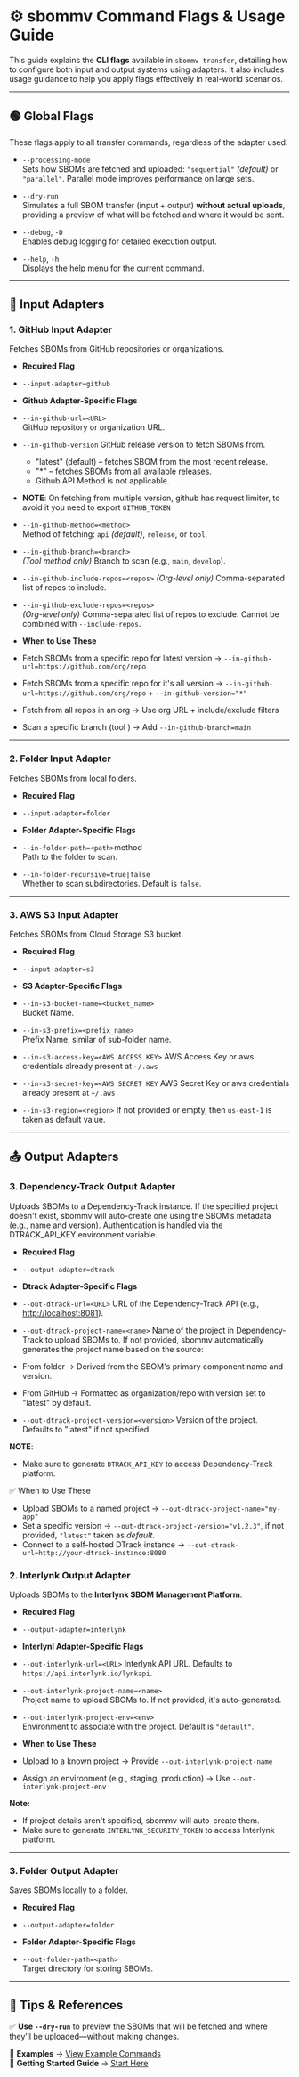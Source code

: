 # ⚙️ sbommv Command Flags & Usage Guide

This guide explains the **CLI flags** available in `sbommv transfer`, detailing how to configure both input and output systems using adapters. It also includes usage guidance to help you apply flags effectively in real-world scenarios.

---

## 🟢 Global Flags

These flags apply to all transfer commands, regardless of the adapter used:

- `--processing-mode`  
  Sets how SBOMs are fetched and uploaded: `"sequential"` *(default)* or `"parallel"`. Parallel mode improves performance on large sets.

- `--dry-run`  
  Simulates a full SBOM transfer (input + output) **without actual uploads**, providing a preview of what will be fetched and where it would be sent.

- `--debug`, `-D`  
  Enables debug logging for detailed execution output.

- `--help`, `-h`  
  Displays the help menu for the current command.

---

## 🔄 Input Adapters

### 1. GitHub Input Adapter

Fetches SBOMs from GitHub repositories or organizations.

- **Required Flag**

- `--input-adapter=github`  

- **Github Adapter-Specific Flags**

- `--in-github-url=<URL>`  
  GitHub repository or organization URL.

- `--in-github-version`
  GitHub release version to fetch SBOMs from.
  - "latest" (default) – fetches SBOM from the most recent release.
  - "*" – fetches SBOMs from all available releases.
  - Github API Method is not applicable.
- **NOTE**: On fetching from multiple version, github has request limiter, to avoid it you need to export `GITHUB_TOKEN`

- `--in-github-method=<method>`  
  Method of fetching: `api` *(default)*, `release`, or `tool`.

- `--in-github-branch=<branch>`  
  *(Tool method only)* Branch to scan (e.g., `main`, `develop`).

- `--in-github-include-repos=<repos>`
  *(Org-level only)* Comma-separated list of repos to include.

- `--in-github-exclude-repos=<repos>`  
  *(Org-level only)* Comma-separated list of repos to exclude. Cannot be combined with `--include-repos`.

- **When to Use These**

- Fetch SBOMs from a specific repo for latest version → `--in-github-url=https://github.com/org/repo`  
- Fetch SBOMs from a specific repo for it's all version → `--in-github-url=https://github.com/org/repo`  + `--in-github-version="*"`
- Fetch from all repos in an org → Use org URL + include/exclude filters  
- Scan a specific branch (tool ) → Add `--in-github-branch=main`

---

### 2. Folder Input Adapter

Fetches SBOMs from local folders.

- **Required Flag**

- `--input-adapter=folder`

- **Folder Adapter-Specific Flags**

- `--in-folder-path=<path>`method  
  Path to the folder to scan.

- `--in-folder-recursive=true|false`  
  Whether to scan subdirectories. Default is `false`.

---

### 3. AWS S3 Input Adapter

Fetches SBOMs from Cloud Storage S3 bucket.

- **Required Flag**

- `--input-adapter=s3`

- **S3 Adapter-Specific Flags**

- `--in-s3-bucket-name=<bucket_name>`  
  Bucket Name.

- `--in-s3-prefix=<prefix_name>`  
  Prefix Name, similar of sub-folder name.

- `--in-s3-access-key=<AWS ACCESS KEY>`
  AWS Access Key or aws credentials already present at `~/.aws`

- `--in-s3-secret-key=<AWS SECRET KEY`
  AWS Secret Key or aws credentials already present at `~/.aws`

- `--in-s3-region=<region>`
  If not provided or empty, then `us-east-1` is taken as default value.

---

## 📤 Output Adapters

### 3. Dependency-Track Output Adapter

Uploads SBOMs to a Dependency-Track instance. If the specified project doesn't exist, sbommv will auto-create one using the SBOM’s metadata (e.g., name and version). Authentication is handled via the DTRACK_API_KEY environment variable.

- **Required Flag**

- `--output-adapter=dtrack`

- **Dtrack Adapter-Specific Flags**

- `--out-dtrack-url=<URL>`
URL of the Dependency-Track API (e.g., <http://localhost:8081>).

- `--out-dtrack-project-name=<name>`
Name of the project in Dependency-Track to upload SBOMs to.
If not provided, sbommv automatically generates the project name based on the source:
- From folder → Derived from the SBOM's primary component name and version.
- From GitHub → Formatted as organization/repo with version set to "latest" by default.

- `--out-dtrack-project-version=<version>`
Version of the project. Defaults to "latest" if not specified.

**NOTE**:

- Make sure to generate `DTRACK_API_KEY` to access Dependency-Track platform.

✅ When to Use These

- Upload SBOMs to a named project → `--out-dtrack-project-name="my-app"`
- Set a specific version → `--out-dtrack-project-version="v1.2.3"`, if not provided, `"latest"` taken as *default*.
- Connect to a self-hosted DTrack instance → `--out-dtrack-url=http://your-dtrack-instance:8080`

### 2. Interlynk Output Adapter

Uploads SBOMs to the **Interlynk SBOM Management Platform**.

- **Required Flag**

- `--output-adapter=interlynk`

- **Interlynl Adapter-Specific Flags**

- `--out-interlynk-url=<URL>`
  Interlynk API URL. Defaults to `https://api.interlynk.io/lynkapi`.

- `--out-interlynk-project-name=<name>`  
  Project name to upload SBOMs to. If not provided, it's auto-generated.

- `--out-interlynk-project-env=<env>`  
  Environment to associate with the project. Default is `"default"`.

- **When to Use These**

- Upload to a known project → Provide `--out-interlynk-project-name`  
- Assign an environment (e.g., staging, production) → Use `--out-interlynk-project-env`  

**Note:**

- If project details aren't specified, sbommv will auto-create them.
- Make sure to generate `INTERLYNK_SECURITY_TOKEN` to access Interlynk platform.

---

### 3. Folder Output Adapter

Saves SBOMs locally to a folder.

- **Required Flag**

- `--output-adapter=folder`

- **Folder Adapter-Specific Flags**

- `--out-folder-path=<path>`  
  Target directory for storing SBOMs.

---

## 📌 **Tips & References**

✅ **Use `--dry-run`** to preview the SBOMs that will be fetched and where they’ll be uploaded—without making changes.

📘 **Examples** → [View Example Commands](https://github.com/interlynk-io/sbommv/blob/main/docs/examples.md)  
🚀 **Getting Started Guide** → [Start Here](https://github.com/interlynk-io/sbommv/blob/main/docs/getting_started.md)
